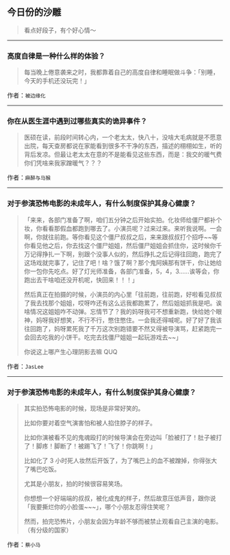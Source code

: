 ## 今日份的沙雕

> 看点好段子，有个好心情～


 
---

### 高度自律是一种什么样的体验？

> 每当晚上倦意袭来之时，我都靠着自己的高度自律和睡眠做斗争：「别睡，今天的手机还没玩完！」


作者：`被边缘化`

---

### 你在从医生涯中遇到过哪些真实的诡异事件？

> 医硕在读，前段时间转心内，一个老太太，快八十，没啥大毛病就是不愿意出院，每天查房都说在家能看到很多不干净的东西，描述的栩栩如生，听的背后发凉。但最让老太太在意的不是能看见这些东西，而是：我交的暖气费你们凭啥来我家蹭暖气？？？


作者：`麻醉与马猴`

---

### 对于参演恐怖电影的未成年人，有什么制度保护其身心健康？

> 「来来，各部门准备了啊，咱们五分钟之后开始实拍。化妆师给僵尸都补个妆，你看看那假血都跑到哪去了。小演员呢？过来过来。来听我说啊。一会啊，你就往前跑。等你看见这个僵尸叔叔之后，来来跟叔叔打个招呼~~等你看见他之后，你去找这个僵尸姐姐，然后僵尸姐姐会抓住你，这时候你千万记得挣扎一下啊，别跟个没事人似的，然后挣扎之后记得往回跑，跑完了这场戏就完事了，记住了吧！啥？饿了啊？那个鬼阿姨那有饼干，你让她给你一包你先吃点。好了灯光师准备，各部门准备，5，4，3......诶等会，你跑出去干啥咱还没开机呢，快回来！！！」
> 
> 然后真正在拍摄的时候，小演员的内心里「往前跑，往前跑，好啦看见叔叔了我去找那个姐姐，哎呀咋还有这么远我都跑累了，然后姐姐抓我是吧。诶啥情况这姐姐咋不动弹。忘情节了？我的妈呀我可不想重新跑，快给她个眼神，妈呀我好想笑，不行不行，憋住憋住。一会我还得喊呢。好了好了我该往回跑了，妈呀累死我了千万这次别跑错要不然又得被导演骂，赶紧跑完一会回去吃我的小饼干。吃完去找僵尸姐姐一起玩游戏去~~」
> 
> 你说这上哪产生心理阴影去嘛 QUQ


作者：`JasLee`

---

### 对于参演恐怖电影的未成年人，有什么制度保护其身心健康？

> 其实拍恐怖电影的时候，现场是非常好笑的。
> 
> 比如你要对着空气演害怕和被人掐住脖子的样子。
> 
> 比如你演被看不见的鬼魂殴打的时候导演会在旁边叫「脸被打了！肚子被打了！脚疼！脚断了！被踢飞了！飞了！你跳啊！」
> 
> 比如化了 3 小时死人妆然后开饭了，为了嘴巴上的血不被蹭掉，你得张大了嘴巴吃饭。
> 
> 尤其是小朋友，拍的时候很容易笑场。
> 
> 你想想一个好端端的叔叔，被化成鬼的样子，然后故意压低声音，跟你说「我要撕烂你的小脸蛋~~~」，哪个小朋友忍得住笑呢？
> 
> 然而，拍完恐怖片，小朋友会因为年龄不够而被禁止观看自己主演的电影。（有分级的国家）


作者：`蔡小马`